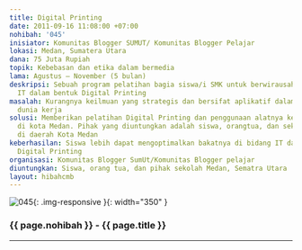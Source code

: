 ```yaml
---
title: Digital Printing
date: 2011-09-16 11:08:00 +07:00
nohibah: '045'
inisiator: Komunitas Blogger SUMUT/ Komunitas Blogger Pelajar
lokasi: Medan, Sumatera Utara
dana: 75 Juta Rupiah
topik: Kebebasan dan etika dalam bermedia
lama: Agustus – November (5 bulan)
deskripsi: Sebuah program pelatihan bagia siswa/i SMK untuk berwirausaha di dunia
  IT dalam bentuk Digital Printing
masalah: Kurangnya keilmuan yang strategis dan bersifat aplikatif dalam menghadapi
  dunia kerja
solusi: Memberikan pelatihan Digital Printing dan penggunaan alatnya ke sekolah-sekolah
  di kota Medan. Pihak yang diuntungkan adalah siswa, orangtua, dan sekolah-sekolah
  di daerah Kota Medan
keberhasilan: Siswa lebih dapat mengoptimalkan bakatnya di bidang IT dalam menggeluti
  Digital Printing
organisasi: Komunitas Blogger SumUt/Komunitas Blogger pelajar
diuntungkan: Siswa, orang tua, dan pihak sekolah Medan, Sematra Utara
layout: hibahcmb
---
```


![045](/static/img/hibahcmb/045.png){: .img-responsive }{: width="350" }

### {{ page.nohibah }} - {{ page.title }}

---
